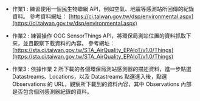 * 作業1 : 練習使用一個民生物聯網 API，例如空氣、地震等感測站所回傳的紀錄資料。
參考資料網址： [https://ci.taiwan.gov.tw/dsp/environmental.aspx](https://ci.taiwan.gov.tw/dsp/environmental.aspx)

* 作業2 : 練習操作 OGC SensorThings API，將環保局測站位置的資料抓取下來，並且觀察下載資料的內容。
參考網址：[https://sta.ci.taiwan.gov.tw/STA_AirQuality_EPAIoT/v1.0/Things](https://sta.ci.taiwan.gov.tw/STA_AirQuality_EPAIoT/v1.0/Things)

* 作業3 : 依據作業 2 所下載的各個環保局測站感測器的描述資料，進一步點選 Datastreams、Locations，以及 Datastreams 點選進入後，點選 Observations 的 URL，觀察所下載到的資料內容，其中 Observations 內部是否包含個別感測器紀錄的資料。
